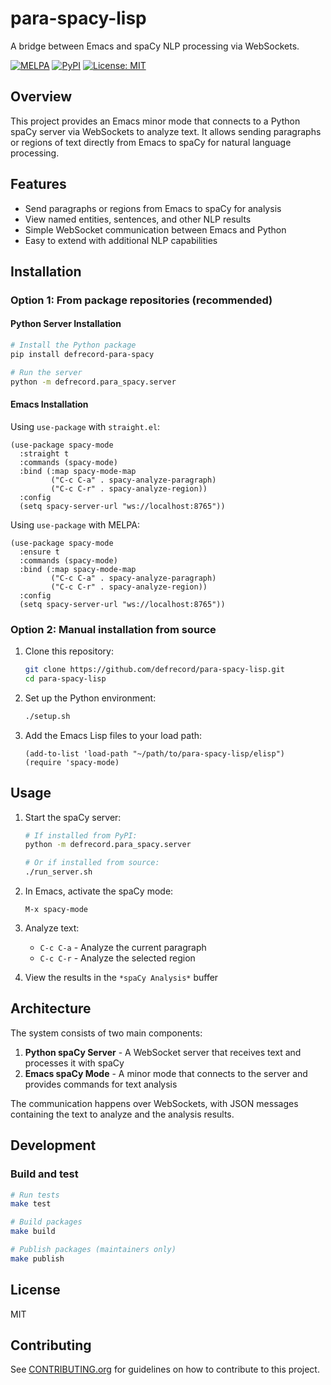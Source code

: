 # para-spacy-lisp

A bridge between Emacs and spaCy NLP processing via WebSockets.

[![MELPA](https://melpa.org/packages/spacy-mode-badge.svg)](https://melpa.org/#/spacy-mode)
[![PyPI](https://img.shields.io/pypi/v/defrecord-para-spacy.svg)](https://pypi.org/project/defrecord-para-spacy/)
[![License: MIT](https://img.shields.io/badge/License-MIT-yellow.svg)](https://opensource.org/licenses/MIT)

## Overview

This project provides an Emacs minor mode that connects to a Python spaCy server via WebSockets to analyze text. It allows sending paragraphs or regions of text directly from Emacs to spaCy for natural language processing.

## Features

- Send paragraphs or regions from Emacs to spaCy for analysis
- View named entities, sentences, and other NLP results
- Simple WebSocket communication between Emacs and Python
- Easy to extend with additional NLP capabilities

## Installation

### Option 1: From package repositories (recommended)

#### Python Server Installation

```bash
# Install the Python package
pip install defrecord-para-spacy

# Run the server
python -m defrecord.para_spacy.server
```

#### Emacs Installation

Using `use-package` with `straight.el`:

```elisp
(use-package spacy-mode
  :straight t
  :commands (spacy-mode)
  :bind (:map spacy-mode-map
         ("C-c C-a" . spacy-analyze-paragraph)
         ("C-c C-r" . spacy-analyze-region))
  :config
  (setq spacy-server-url "ws://localhost:8765"))
```

Using `use-package` with MELPA:

```elisp
(use-package spacy-mode
  :ensure t
  :commands (spacy-mode)
  :bind (:map spacy-mode-map
         ("C-c C-a" . spacy-analyze-paragraph)
         ("C-c C-r" . spacy-analyze-region))
  :config
  (setq spacy-server-url "ws://localhost:8765"))
```

### Option 2: Manual installation from source

1. Clone this repository:
   ```bash
   git clone https://github.com/defrecord/para-spacy-lisp.git
   cd para-spacy-lisp
   ```

2. Set up the Python environment:
   ```bash
   ./setup.sh
   ```

3. Add the Emacs Lisp files to your load path:
   ```elisp
   (add-to-list 'load-path "~/path/to/para-spacy-lisp/elisp")
   (require 'spacy-mode)
   ```

## Usage

1. Start the spaCy server:
   ```bash
   # If installed from PyPI:
   python -m defrecord.para_spacy.server
   
   # Or if installed from source:
   ./run_server.sh
   ```

2. In Emacs, activate the spaCy mode:
   ```
   M-x spacy-mode
   ```

3. Analyze text:
   - `C-c C-a` - Analyze the current paragraph
   - `C-c C-r` - Analyze the selected region

4. View the results in the `*spaCy Analysis*` buffer

## Architecture

The system consists of two main components:

1. **Python spaCy Server** - A WebSocket server that receives text and processes it with spaCy
2. **Emacs spaCy Mode** - A minor mode that connects to the server and provides commands for text analysis

The communication happens over WebSockets, with JSON messages containing the text to analyze and the analysis results.

## Development

### Build and test

```bash
# Run tests
make test

# Build packages
make build

# Publish packages (maintainers only)
make publish
```

## License

MIT

## Contributing

See [CONTRIBUTING.org](docs/CONTRIBUTING.org) for guidelines on how to contribute to this project.